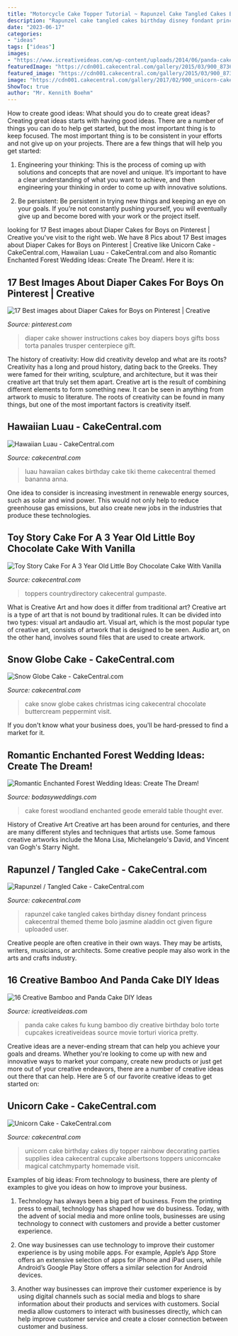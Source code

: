 ```yaml
---
title: "Motorcycle Cake Topper Tutorial ~ Rapunzel Cake Tangled Cakes Birthday Disney Fondant Princess Cakecentral Themed Theme Bolo Jasmine Aladdin Oct Given Figure Uploaded User"
description: "Rapunzel cake tangled cakes birthday disney fondant princess cakecentral themed theme bolo jasmine aladdin oct given figure uploaded user"
date: "2023-06-17"
categories:
- "ideas"
tags: ["ideas"]
images:
- "https://www.icreativeideas.com/wp-content/uploads/2014/06/panda-cake-10.jpg"
featuredImage: "https://cdn001.cakecentral.com/gallery/2015/03/900_873645cavm_toy-story-cake-for-a-3-year-old-little-boy-chocolate-cake-with-vanilla-buttercream-fondantgumpaste-decorations-and-toy-toppers.jpg"
featured_image: "https://cdn001.cakecentral.com/gallery/2015/03/900_873645cavm_toy-story-cake-for-a-3-year-old-little-boy-chocolate-cake-with-vanilla-buttercream-fondantgumpaste-decorations-and-toy-toppers.jpg"
image: "https://cdn001.cakecentral.com/gallery/2017/02/900_unicorn-cake-9275145IYGd.JPG"
ShowToc: true
author: "Mr. Kennith Boehm"
---
```



How to create good ideas: What should you do to create great ideas?
Creating great ideas starts with having good ideas. There are a number of things you can do to help get started, but the most important thing is to keep focused. The most important thing is to be consistent in your efforts and not give up on your projects. There are a few things that will help you get started:
1. Engineering your thinking: This is the process of coming up with solutions and concepts that are novel and unique. It’s important to have a clear understanding of what you want to achieve, and then engineering your thinking in order to come up with innovative solutions.

2. Be persistent: Be persistent in trying new things and keeping an eye on your goals. If you’re not constantly pushing yourself, you will eventually give up and become bored with your work or the project itself.


	

		
looking for 17 Best images about Diaper Cakes for Boys on Pinterest | Creative you've visit to the right web. We have 8 Pics about 17 Best images about Diaper Cakes for Boys on Pinterest | Creative like Unicorn Cake - CakeCentral.com, Hawaiian Luau - CakeCentral.com and also Romantic Enchanted Forest Wedding Ideas: Create The Dream!. Here it is:
		
    
## 17 Best Images About Diaper Cakes For Boys On Pinterest | Creative

<img loading=lazy src="https://s-media-cache-ak0.pinimg.com/736x/01/54/87/015487e686162cb11c0772d8a501e0c0.jpg" onerror="this.onerror=null;this.src='https://tse1.mm.bing.net/th?id=OIP.98fI5AYyk451UrlJNcIdLAHaLL&amp;pid=15.1';" alt="17 Best images about Diaper Cakes for Boys on Pinterest | Creative">

_Source: pinterest.com_

>diaper cake shower instructions cakes boy diapers boys gifts boss torta panales trusper centerpiece gift. 

	

The history of creativity: How did creativity develop and what are its roots?
Creativity has a long and proud history, dating back to the Greeks. They were famed for their writing, sculpture, and architecture, but it was their creative art that truly set them apart. Creative art is the result of combining different elements to form something new. It can be seen in anything from artwork to music to literature. The roots of creativity can be found in many things, but one of the most important factors is creativity itself.

    
## Hawaiian Luau - CakeCentral.com

<img loading=lazy src="https://cdn001.cakecentral.com/gallery/2015/03/900_543373plli_hawaiian-luau.jpg" onerror="this.onerror=null;this.src='https://tse3.mm.bing.net/th?id=OIP.CVyo0_T4DfsCUJ3Dso1jRwHaJ4&amp;pid=15.1';" alt="Hawaiian Luau - CakeCentral.com">

_Source: cakecentral.com_

>luau hawaiian cakes birthday cake tiki theme cakecentral themed bananna anna. 

	

One idea to consider is increasing investment in renewable energy sources, such as solar and wind power. This would not only help to reduce greenhouse gas emissions, but also create new jobs in the industries that produce these technologies.

    
## Toy Story Cake For A 3 Year Old Little Boy Chocolate Cake With Vanilla

<img loading=lazy src="https://cdn001.cakecentral.com/gallery/2015/03/900_873645cavm_toy-story-cake-for-a-3-year-old-little-boy-chocolate-cake-with-vanilla-buttercream-fondantgumpaste-decorations-and-toy-toppers.jpg" onerror="this.onerror=null;this.src='https://tse3.mm.bing.net/th?id=OIP.sOOLfA8sDDbSylVnixnF5wHaLH&amp;pid=15.1';" alt="Toy Story Cake For A 3 Year Old Little Boy Chocolate Cake With Vanilla">

_Source: cakecentral.com_

>toppers countrydirectory cakecentral gumpaste. 

	

What is Creative Art and how does it differ from traditional art?
Creative art is a type of art that is not bound by traditional rules. It can be divided into two types: visual art andaudio art. Visual art, which is the most popular type of creative art, consists of artwork that is designed to be seen. Audio art, on the other hand, involves sound files that are used to create artwork.

    
## Snow Globe Cake - CakeCentral.com

<img loading=lazy src="https://cdn001.cakecentral.com/gallery/2015/03/900_29359683L_snow-globe-cake.jpg" onerror="this.onerror=null;this.src='https://tse4.mm.bing.net/th?id=OIP.JlwrGR_cmT7KlwFHB9lqxQHaJL&amp;pid=15.1';" alt="Snow Globe Cake - CakeCentral.com">

_Source: cakecentral.com_

>cake snow globe cakes christmas icing cakecentral chocolate buttercream peppermint visit. 

	

If you don't know what your business does, you'll be hard-pressed to find a market for it.

    
## Romantic Enchanted Forest Wedding Ideas: Create The Dream!

<img loading=lazy src="https://bodasyweddings.com/wp-content/uploads/2017/03/geode-cake-for-a-woodland-wedding.jpg" onerror="this.onerror=null;this.src='https://tse2.mm.bing.net/th?id=OIP.nmInvvCqH0aZ4Jt_ZseGlwHaLH&amp;pid=15.1';" alt="Romantic Enchanted Forest Wedding Ideas: Create The Dream!">

_Source: bodasyweddings.com_

>cake forest woodland enchanted geode emerald table thought ever. 

	

History of Creative Art
Creative art has been around for centuries, and there are many different styles and techniques that artists use. Some famous creative artworks include the Mona Lisa, Michelangelo's David, and Vincent van Gogh's Starry Night.

    
## Rapunzel / Tangled Cake - CakeCentral.com

<img loading=lazy src="https://cdn001.cakecentral.com/gallery/2015/03/900_829395b9xV_rapunzel-tangled-cake.jpg" onerror="this.onerror=null;this.src='https://tse4.mm.bing.net/th?id=OIP.tdnvQlagWLCIgbDKLWaNZgHaJ4&amp;pid=15.1';" alt="Rapunzel / Tangled Cake - CakeCentral.com">

_Source: cakecentral.com_

>rapunzel cake tangled cakes birthday disney fondant princess cakecentral themed theme bolo jasmine aladdin oct given figure uploaded user. 

	

Creative people are often creative in their own ways. They may be artists, writers, musicians, or architects. Some creative people may also work in the arts and crafts industry.

    
## 16 Creative Bamboo And Panda Cake DIY Ideas

<img loading=lazy src="https://www.icreativeideas.com/wp-content/uploads/2014/06/panda-cake-10.jpg" onerror="this.onerror=null;this.src='https://tse4.mm.bing.net/th?id=OIP.cEqBS8BYE0rQF1tJJ9DXAwHaLG&amp;pid=15.1';" alt="16 Creative Bamboo and Panda Cake DIY Ideas">

_Source: icreativeideas.com_

>panda cake cakes fu kung bamboo diy creative birthday bolo torte cupcakes icreativeideas source movie torturi viorica pretty. 

	

Creative ideas are a never-ending stream that can help you achieve your goals and dreams. Whether you're looking to come up with new and innovative ways to market your company, create new products or just get more out of your creative endeavors, there are a number of creative ideas out there that can help. Here are 5 of our favorite creative ideas to get started on: 

    
## Unicorn Cake - CakeCentral.com

<img loading=lazy src="https://cdn001.cakecentral.com/gallery/2017/02/900_unicorn-cake-9275145IYGd.JPG" onerror="this.onerror=null;this.src='https://tse3.mm.bing.net/th?id=OIP.Zhfslj_w92oHboHBm_YhgAHaLH&amp;pid=15.1';" alt="Unicorn Cake - CakeCentral.com">

_Source: cakecentral.com_

>unicorn cake birthday cakes diy topper rainbow decorating parties supplies idea cakecentral cupcake albertsons toppers unicorncake magical catchmyparty homemade visit. 

	

Examples of big ideas: From technology to business, there are plenty of examples to give you ideas on how to improve your business.
1. Technology has always been a big part of business. From the printing press to email, technology has shaped how we do business. Today, with the advent of social media and more online tools, businesses are using technology to connect with customers and provide a better customer experience.
2. One way businesses can use technology to improve their customer experience is by using mobile apps. For example, Apple’s App Store offers an extensive selection of apps for iPhone and iPad users, while Android’s Google Play Store offers a similar selection for Android devices.

3. Another way businesses can improve their customer experience is by using digital channels such as social media and blogs to share information about their products and services with customers. Social media allow customers to interact with businesses directly, which can help improve customer service and create a closer connection between customer and business.


